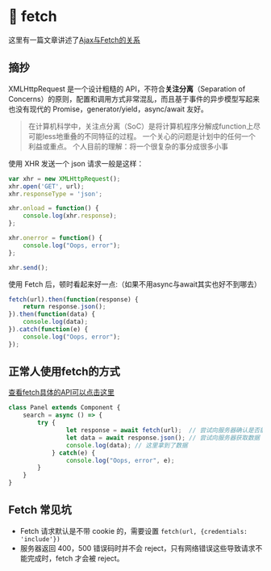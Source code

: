 # 🍎 fetch

这里有一篇文章讲述了[Ajax与Fetch的关系](https://github.com/camsong/blog/issues/2)

## 摘抄

XMLHttpRequest 是一个设计粗糙的 API，不符合**关注分离**（Separation of Concerns）的原则，配置和调用方式非常混乱，而且基于事件的异步模型写起来也没有现代的 Promise，generator/yield，async/await 友好。

> 在计算机科学中，关注点分离（SoC）是将计算机程序分解成function上尽可能less地重叠的不同特征的过程。 一个关心的问题是计划中的任何一个利益或重点。
> 个人目前的理解：将一个很复杂的事分成很多小事

使用 XHR 发送一个 json 请求一般是这样：

```js
var xhr = new XMLHttpRequest();
xhr.open('GET', url);
xhr.responseType = 'json';

xhr.onload = function() {
    console.log(xhr.response);
};

xhr.onerror = function() {
    console.log("Oops, error");
};

xhr.send();
```

使用 Fetch 后，顿时看起来好一点:（如果不用async与await其实也好不到哪去）

```js
fetch(url).then(function(response) {
    return response.json();
}).then(function(data) {
    console.log(data);
}).catch(function(e) {
    console.log("Oops, error");
});

```

## 正常人使用fetch的方式

[查看fetch具体的API可以点击这里](https://developer.mozilla.org/zh-CN/docs/Web/API/Fetch_API/Using_Fetch)

```js
class Panel extends Component {
    search = async () => {
        try {
                let response = await fetch(url);  // 尝试向服务器确认是否能进行通信
                let data = await response.json(); // 尝试向服务器获取数据
                console.log(data); // 这里拿到了数据
            } catch(e) {
                console.log("Oops, error", e);
        }
    }
}
```

## Fetch 常见坑

* Fetch 请求默认是不带 cookie 的，需要设置 `fetch(url, {credentials: 'include'})`
* 服务器返回 400，500 错误码时并不会 reject，只有网络错误这些导致请求不能完成时，fetch 才会被 reject。